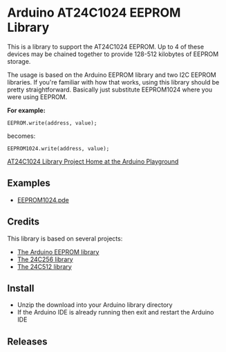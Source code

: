 # Arduino AT24C1024 EEPROM Library
This is a library to support the AT24C1024 EEPROM. Up to 4 of these devices may be chained together to provide 128-512 kilobytes of EEPROM storage.

The usage is based on the Arduino EEPROM library and two I2C EEPROM libraries. If you're familiar with how that works, using this library should be pretty straightforward. Basically just substitute EEPROM1024 where you were using EEPROM.

**For example:**
```
EEPROM.write(address, value);
```
becomes:
```
EEPROM1024.write(address, value);
```

[AT24C1024 Library Project Home at the Arduino Playground]()

## Examples
* [EEPROM1024.pde](https://github.com/jwhiddon/arduino-at24c1024/blob/master/examples/EEPROM1024/)

## Credits
This library is based on several projects:
* [The Arduino EEPROM library](https://www.arduino.cc/en/Reference/EEPROM)
* [The 24C256 library](http://playground.arduino.cc/Code/I2CEEPROM)
* [The 24C512 library](http://playground.arduino.cc/Code/I2CEEPROM24LC512)

## Install
* Unzip the download into your Arduino library directory
* If the Arduino IDE is already running then exit and restart the Arduino IDE

## Releases
